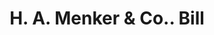 ---
doi: 10.7916/D8SX7R7C
date_other: '1890'
date_other_textual: 1890-1899
form: printed ephemera
genre:
- Invoices
name:
- H. A. Menker & Co.
object_in_context_url: https://biggert.cul.columbia.edu/items/view/ave_biggert_00892
subject_hierarchical_geographic:
- Buffalo, New York, United States
subject_name:
- H. A. Menker & Co.
title: H. A. Menker & Co.. Bill
sort_title: H. A. Menker & Co.. Bill
call_number: ave_biggert_00892
coordinates:
- 42.90472222222222,-78.84944444444444
pid: ave_biggert_00892
identifiers: ave_biggert_00892
thumbnail: https://derivativo-3.library.columbia.edu/iiif/2/ldpd:345810/full/!256,256/0/native.jpg
permalink: /biggert/ave_biggert_00892/
layout: iiif-image-page
---